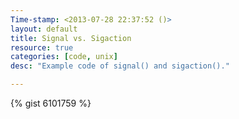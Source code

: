 ```yaml
---
Time-stamp: <2013-07-28 22:37:52 ()>
layout: default
title: Signal vs. Sigaction
resource: true
categories: [code, unix]
desc: "Example code of signal() and sigaction()."

---
```


{% gist 6101759 %}
